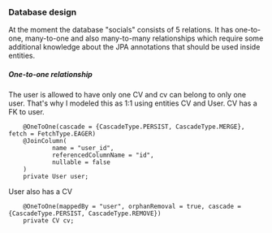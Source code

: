 ### Database design
At the moment the database "socials" consists of 5 relations. It has one-to-one, many-to-one and also many-to-many relationships which require some additional knowledge about the JPA annotations that should be used inside entities.
##### One-to-one relationship
The user is allowed to have only one CV and cv can belong to only one user. That's why I modeled this as 1:1 using entities CV and User.
CV has a FK to user.
```
    @OneToOne(cascade = {CascadeType.PERSIST, CascadeType.MERGE}, fetch = FetchType.EAGER)
    @JoinColumn(
            name = "user_id",
            referencedColumnName = "id",
            nullable = false
    )
    private User user;
```
User also has a CV
```
    @OneToOne(mappedBy = "user", orphanRemoval = true, cascade = {CascadeType.PERSIST, CascadeType.REMOVE})
    private CV cv;
```
